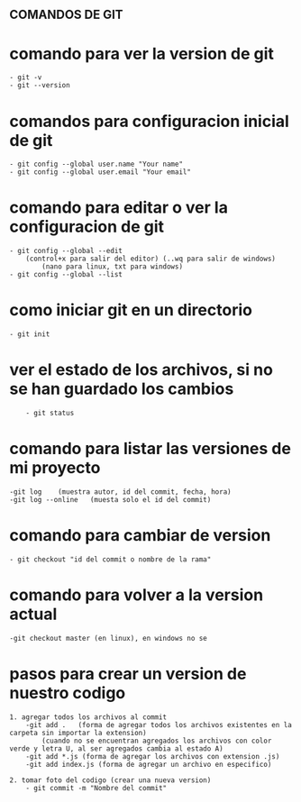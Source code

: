 ## COMANDOS DE GIT

# comando para ver la version de git
    - git -v
    - git --version

# comandos para configuracion inicial de git

    - git config --global user.name "Your name"
    - git config --global user.email "Your email"

# comando para editar o ver la configuracion de git
    - git config --global --edit   
        (control+x para salir del editor) (..wq para salir de windows)
            (nano para linux, txt para windows)
    - git config --global --list 

# como iniciar git en un directorio
    - git init  

#  ver el estado de los archivos, si no se han guardado los cambios 
        - git status

# comando para listar  las versiones de mi proyecto
    -git log    (muestra autor, id del commit, fecha, hora)
    -git log --online   (muesta solo el id del commit)

# comando para cambiar de version
    - git checkout "id del commit o nombre de la rama"

# comando para volver a la version actual 
    -git checkout master (en linux), en windows no se

# pasos para crear un version de nuestro codigo
    1. agregar todos los archivos al commit
        -git add .   (forma de agregar todos los archivos existentes en la carpeta sin importar la extension)
            (cuando no se encuentran agregados los archivos con color verde y letra U, al ser agregados cambia al estado A)
        -git add *.js (forma de agregar los archivos con extension .js)
        -git add index.js (forma de agregar un archivo en especifico)

    2. tomar foto del codigo (crear una nueva version)
        - git commit -m "Nombre del commit"
    